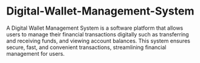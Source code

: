 # Digital-Wallet-Management-System
A Digital Wallet Management System is a software platform that allows users to manage their financial transactions digitally such as transferring and receiving funds, and viewing account balances. This system ensures secure, fast, and convenient transactions, streamlining financial management for users.
